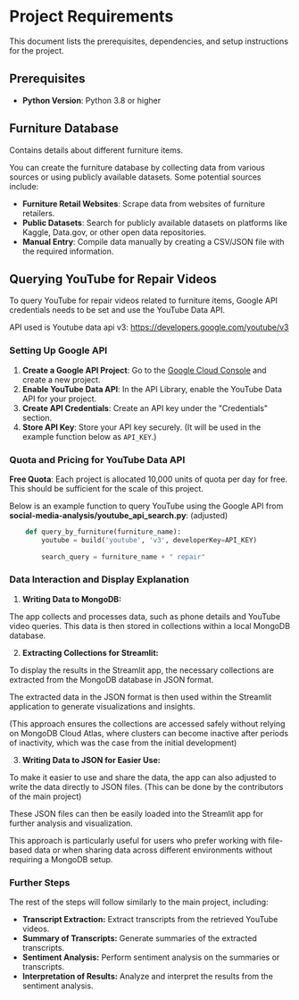 # Project Requirements

This document lists the prerequisites, dependencies, and setup instructions for the project.

## Prerequisites

- **Python Version**: Python 3.8 or higher

## Furniture Database
    
Contains details about different furniture items.

You can create the furniture database by collecting data from various sources or using publicly available datasets. Some potential sources include:
- **Furniture Retail Websites**: Scrape data from websites of furniture retailers.
- **Public Datasets**: Search for publicly available datasets on platforms like Kaggle, Data.gov, or other open data repositories.
- **Manual Entry**: Compile data manually by creating a CSV/JSON file with the required information.


## Querying YouTube for Repair Videos

To query YouTube for repair videos related to furniture items, Google API credentials needs to be set and use the YouTube Data API. 

API used is Youtube data api v3: https://developers.google.com/youtube/v3

### Setting Up Google API
1. **Create a Google API Project**: Go to the [Google Cloud Console](https://console.cloud.google.com/) and create a new project.
2. **Enable YouTube Data API**: In the API Library, enable the YouTube Data API for your project.
3. **Create API Credentials**: Create an API key under the "Credentials" section.
4. **Store API Key**: Store your API key securely. (It will be used in the example function below as `API_KEY`.)

### Quota and Pricing for YouTube Data API
**Free Quota**: Each project is allocated 10,000 units of quota per day for free. This should be sufficient for the scale of this project.

Below is an example function to query YouTube using the Google API from **social-media-analysis/youtube_api_search.py**: (adjusted)


```python
    def query_by_furniture(furniture_name):
        youtube = build('youtube', 'v3', developerKey=API_KEY)
    
        search_query = furniture_name + " repair"
```

### Data Interaction and Display Explanation
1. **Writing Data to MongoDB:**

The app collects and processes data, such as phone details and YouTube video queries. This data is then stored in collections within a local MongoDB database.

2. **Extracting Collections for Streamlit:**

To display the results in the Streamlit app, the necessary collections are extracted from the MongoDB database in JSON format.

The extracted data in the JSON format is then used within the Streamlit application to generate visualizations and insights.

(This approach ensures the collections are accessed safely without relying on MongoDB Cloud Atlas, where clusters can become inactive after periods of inactivity, which was the case from the initial development)

3. **Writing Data to JSON for Easier Use:**

To make it easier to use and share the data, the app can also adjusted to write the data directly to JSON files. (This can be done by the contributors of the main project)

These JSON files can then be easily loaded into the Streamlit app for further analysis and visualization.

This approach is particularly useful for users who prefer working with file-based data or when sharing data across different environments without requiring a MongoDB setup.

### Further Steps
The rest of the steps will follow similarly to the main project, including:

- **Transcript Extraction:** Extract transcripts from the retrieved YouTube videos.
- **Summary of Transcripts:** Generate summaries of the extracted transcripts.
- **Sentiment Analysis:** Perform sentiment analysis on the summaries or transcripts.
- **Interpretation of Results:** Analyze and interpret the results from the sentiment analysis.


